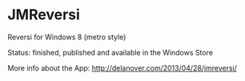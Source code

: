 JMReversi
=========

Reversi for Windows 8 (metro style)

Status: finished, published and available in the Windows Store

More info about the App: http://delanover.com/2013/04/28/jmreversi/
